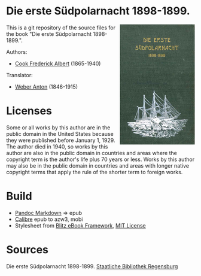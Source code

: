 # Die erste Südpolarnacht 1898-1899.

<img align="right" width="200" src="https://github.com/kogo59/Die_erste_Suedpolarnacht/blob/main/images/cover.jpg">

This is a git repository of the source files for the book "Die erste Südpolarnacht 1898-1899.".

Authors:

* [Cook Frederick Albert](https://de.wikipedia.org/wiki/Frederick_Cook) (1865-1940)

Translator:

* [Weber Anton](https://de.wikipedia.org/wiki/Anton_Weber_(Geistlicher))  (1846-1915)

# Licenses
Some or all works by this author are in the public domain in the United States
because they were published before January 1, 1929. The author died in 1940, so
works by this author are also in the public domain in countries and areas where
the copyright term is the author's life plus 70 years or less. Works by this
author may also be in the public domain in countries and areas with longer
native copyright terms that apply the rule of the shorter term to foreign works.

# Build
* [Pandoc Markdown](https://pandoc.org/MANUAL.html#pandocs-markdown) => epub
* [Calibre](https://calibre-ebook.com/) epub to azw3, mobi
* Stylesheet from [Blitz eBook Framework](https://friendsofepub.github.io/Blitz/), [MIT License](https://github.com/FriendsOfEpub/Blitz/blob/master/LICENSE)

# Sources
Die erste Südpolarnacht 1898-1899. [Staatliche Bibliothek Regensburg](https://nbn-resolving.org/urn:nbn:de:bvb:355-ubr05897-0)


